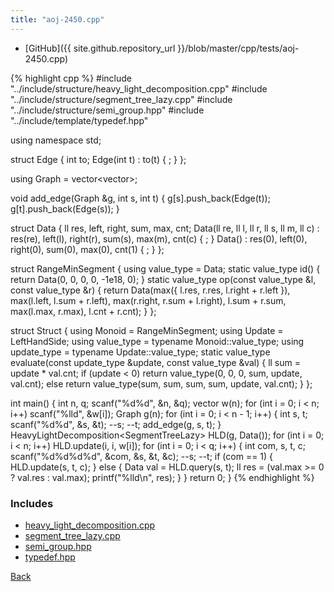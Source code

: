 ```yaml
---
title: "aoj-2450.cpp"
---
```


- [GitHub]({{ site.github.repository_url }}/blob/master/cpp/tests/aoj-2450.cpp)

{% highlight cpp %}
#include "../include/structure/heavy_light_decomposition.cpp"
#include "../include/structure/segment_tree_lazy.cpp"
#include "../include/structure/semi_group.hpp"
#include "../include/template/typedef.hpp"

using namespace std;

struct Edge {
  int to;
  Edge(int t) : to(t) { ; }
};

using Graph = vector<vector<Edge>>;

void add_edge(Graph &g, int s, int t) {
  g[s].push_back(Edge(t));
  g[t].push_back(Edge(s));
}

struct Data {
  ll res, left, right, sum, max, cnt;
  Data(ll re, ll l, ll r, ll s, ll m, ll c) :
    res(re), left(l), right(r), sum(s), max(m), cnt(c) {
    ;
  }
  Data() : res(0), left(0), right(0), sum(0), max(0), cnt(1) { ; }
};

struct RangeMinSegment {
  using value_type = Data;
  static value_type id() { return Data(0, 0, 0, 0, -1e18, 0); }
  static value_type op(const value_type &l, const value_type &r) {
    return Data(max({ l.res, r.res, l.right + r.left }),
                max(l.left, l.sum + r.left), max(r.right, r.sum + l.right),
                l.sum + r.sum, max(l.max, r.max), l.cnt + r.cnt);
  }
};

struct Struct {
  using Monoid = RangeMinSegment;
  using Update = LeftHandSide<ll>;
  using value_type = typename Monoid::value_type;
  using update_type = typename Update::value_type;
  static value_type evaluate(const update_type &update, const value_type &val) {
    ll sum = update * val.cnt;
    if (update < 0)
      return value_type(0, 0, 0, sum, update, val.cnt);
    else
      return value_type(sum, sum, sum, sum, update, val.cnt);
  }
};

int main() {
  int n, q;
  scanf("%d%d", &n, &q);
  vector<ll> w(n);
  for (int i = 0; i < n; i++) scanf("%lld", &w[i]);
  Graph g(n);
  for (int i = 0; i < n - 1; i++) {
    int s, t;
    scanf("%d%d", &s, &t);
    --s;
    --t;
    add_edge(g, s, t);
  }
  HeavyLightDecomposition<SegmentTreeLazy<Struct>> HLD(g, Data());
  for (int i = 0; i < n; i++) HLD.update(i, i, w[i]);
  for (int i = 0; i < q; i++) {
    int com, s, t, c;
    scanf("%d%d%d%d", &com, &s, &t, &c);
    --s;
    --t;
    if (com == 1) {
      HLD.update(s, t, c);
    }
    else {
      Data val = HLD.query(s, t);
      ll res = (val.max >= 0 ? val.res : val.max);
      printf("%lld\n", res);
    }
  }
  return 0;
}
{% endhighlight %}

### Includes

- [heavy_light_decomposition.cpp](../include/structure/heavy_light_decomposition)
- [segment_tree_lazy.cpp](../include/structure/segment_tree_lazy)
- [semi_group.hpp](../include/structure/semi_group)
- [typedef.hpp](../include/template/typedef)

[Back](..)
